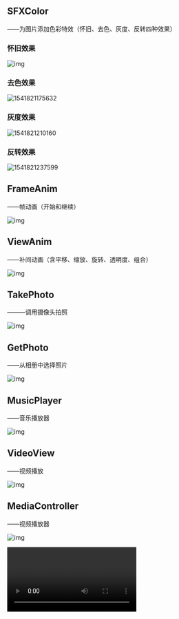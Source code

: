## SFXColor

——为图片添加色彩特效（怀旧、去色、灰度、反转四种效果）

### 怀旧效果

![img](https://github.com/roushanburou/AndroidBook/blob/master/Chapter9/ksohtml/1541821263775.png?raw=true)

### 去色效果

![1541821175632](https://github.com/roushanburou/AndroidBook/blob/master/Chapter9/ksohtml/1541821255344.png?raw=true)

### 灰度效果

![1541821210160](https://github.com/roushanburou/AndroidBook/blob/master/Chapter9/ksohtml/1541821247279.png?raw=true)

### 反转效果

![1541821237599](https://github.com/roushanburou/AndroidBook/blob/master/Chapter9/ksohtml/1541821237599.png?raw=true)

## FrameAnim

——帧动画（开始和继续）

![img](https://github.com/roushanburou/AndroidBook/blob/master/Chapter9/ksohtml/wpsB452.tmp.jpg?raw=true)

## ViewAnim

——补间动画（含平移、缩放、旋转、透明度、组合）

![img](https://github.com/roushanburou/AndroidBook/blob/master/Chapter9/ksohtml/wpsCDC2.tmp.jpg?raw=true)

## TakePhoto

———调用摄像头拍照

![img](https://github.com/roushanburou/AndroidBook/blob/master/Chapter9/ksohtml/wpsF635.tmp.jpg?raw=true)

## GetPhoto

——从相册中选择照片

![img](https://github.com/roushanburou/AndroidBook/blob/master/Chapter9/ksohtml/wps1E9E.tmp.jpg?raw=true)

## MusicPlayer

——音乐播放器

![img](https://github.com/roushanburou/AndroidBook/blob/master/Chapter9/ksohtml/wps4206.tmp.jpg?raw=true)

## VideoView

——视频播放

![img](https://github.com/roushanburou/AndroidBook/blob/master/Chapter9/ksohtml/wpsE82A.tmp.jpg?raw=true)

## MediaController

——视频播放器

![img](https://github.com/roushanburou/AndroidBook/blob/master/Chapter9/ksohtml/wps1AC.tmp.png?raw=true)

<video src="https://github.com/roushanburou/AndroidBook/blob/master/Chapter9/ksohtml/u-boot.mp4"></video>
